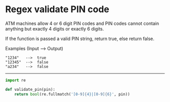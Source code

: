 # Regex validate PIN code

ATM machines allow 4 or 6 digit PIN codes and PIN codes cannot contain anything but exactly 4 digits or exactly 6 digits.

If the function is passed a valid PIN string, return true, else return false.

Examples (Input --> Output)
```
"1234"   -->  true
"12345"  -->  false
"a234"   -->  false
```

---

```py
import re

def validate_pin(pin):
    return bool(re.fullmatch('[0-9]{4}|[0-9]{6}', pin))
```
